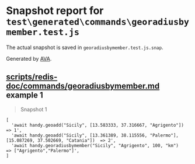 # Snapshot report for `test\generated\commands\georadiusbymember.test.js`

The actual snapshot is saved in `georadiusbymember.test.js.snap`.

Generated by [AVA](https://ava.li).

## [scripts/redis-doc/commands/georadiusbymember.md](../../../../scripts/redis-doc/commands/georadiusbymember.md) example 1

> Snapshot 1

    [
      'await handy.geoadd("Sicily", [13.583333, 37.316667, "Agrigento"])                                   => 1',
      'await handy.geoadd("Sicily", [13.361389, 38.115556, "Palermo"], [15.087269, 37.502669, "Catania"])  => 2',
      'await handy.georadiusbymember("Sicily", "Agrigento", 100, "km")                                     => ["Agrigento","Palermo"]',
    ]
